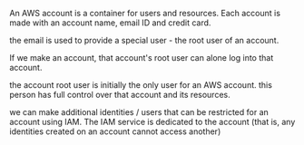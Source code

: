 An AWS account is a container for users and resources. Each account is made with an account name, email ID and credit card.

the email is used to provide a special user - the root user of an account.

If we make an account, that account's root user can alone log into that account.

the account root user is initially the only user for an AWS account. this person has full control over that account and its resources.

we can make additional identities / users that can be restricted for an account using IAM. The IAM service is dedicated to the account (that is, any identities created on an account cannot access another)